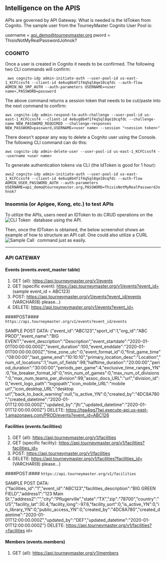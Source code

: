 ## Intelligence on the APIS

APIs are governed by API Gateway. What is needed is the IdToken from Cognito. The sample user from the TourneyMaster Cognito User Pool is:

username = api_demo@tourneymaster.org
pword = ThisisNotMyRealPasswordJohnok?

### COGNITO

Once a user is created in Cognito it needs to be confirmed. The following two CLI commands will confirm:

```` aws cognito-idp admin-initiate-auth --user-pool-id us-east-1_KCFCcxsf4 --client-id 4e6uq8b4f1f4q5ql8qe10cqfdc --auth-flow ADMIN_NO_SRP_AUTH --auth-parameters USERNAME=<user name>,PASSWORD=password````


The above command returns a session token that needs to be cut/paste into the next command to confirm:

````aws cognito-idp admin-respond-to-auth-challenge --user-pool-id us-east-1_KCFCcxsf4 --client-id 4e6uq8b4f1f4q5ql8qe10cqfdc --challenge-name NEW_PASSWORD_REQUIRED --challenge-responses NEW_PASSWORD=password,USERNAME=<user name> --session "<session token>"````

There doesn't appear any way to delete a Cognito user using the Console. The following CLI command can do this:

````aws cognito-idp admin-delete-user --user-pool-id us-east-1_KCFCcxsf4 --username <user name>````

To generate authentication tokens via CLI (the IdToken is good for 1 hour):

````aws2 cognito-idp admin-initiate-auth --user-pool-id us-east-1_KCFCcxsf4 --client-id 4e6uq8b4f1f4q5ql8qe10cqfdc --auth-flow ADMIN_USER_PASSWORD_AUTH --auth-parameters USERNAME=api_demo@tourneymaster.org,PASSWORD=ThisisNotMyRealPasswordJohnok?````

### Insomnia (or Apigee, Kong, etc.) to test APIs
To utilize the APIs, users need an IDToken to do CRUD operations on the database using the API.
<img src="https://miscellaneous312.s3.amazonaws.com/CLI+to+get+IDToken.png"
     alt="CLI Token"
     style="float: left; margin-right: 10px;" />

Then, once the IDToken is obtained, the below screenshot shows an example of how to structure an API call. One could also utilize a CURL command just as easily. 
<img src="https://miscellaneous312.s3.amazonaws.com/Sample+Insomnia+call+to+GET+event_master+API.png"
     alt="Sample Call"
     style="float: left; margin-right: 10px;" />
____

### API GATEWAY
#### Events (events.event_master table)
1. GET (all): https://api.tourneymaster.org/v1/events
1. GET (specific event): https://api.tourneymaster.org/v1/events?event_id=<event id>  (sample event_id = ABC123)
1. POST: https://api.tourneymaster.org/v1/events?event_id/events (VARCHAR(8) please...)
1. DELETE: https://api.tourneymaster.org/v1/events?event_id=<event id> 

####POST####  
`https://api.tourneymaster.org/v1/events?event_id/events`

SAMPLE POST DATA: {"event_id":"ABC123","sport_id":1,"org_id":"ABC PROD","event_name":"BIG EVENT","event_description":"Description","event_startdate":"2020-01-01T00:00:00.000Z","event_duration":100,"event_enddate":"2020-01-01T00:00:00.000Z","time_zone_utc":0,"event_format_id":0,"first_game_time":"08:00:00","last_game_end":"10:10:10","primary_location_desc":"Location","num_of_locations":1,"num_of_fields":99,"halftime_duration":"20:00:00","period_duration":"30:00:00","periods_per_game":4,"exclusive_time_ranges_YN":0,"tie_breaker_format_id":0,"min_num_of_games":0,"max_num_of_divisions":0,"max_num_teams_per_division":99,"assoc_docs_URL":"url","division_id":0,"event_logo_path":"logopath","icon_mobile_URL":"mobile url","icon_desktop_URL":"desktop url","back_to_back_warning":null,"is_active_YN":0,"created_by":"4DC8A780","created_datetime":"2020-01-01T12:00:00.000Z","updated_by":"jfc","updated_datetime":"2020-01-01T12:00:00.000Z"}
DELETE: https://tga4qg71wj.execute-api.us-east-1.amazonaws.com/PROD/events?event_id=ABC126

#### Facilities (events.facilities)
1. GET (all): https://api.tourneymaster.org/v1/facilities
1. GET (specific facility): https://api.tourneymaster.org/v1/facilities?facilities_id=<facilities id>
1. POST: https://api.tourneymaster.org/v1/facilities
1. DELETE: https://api.tourneymaster.org/v1/facilities?facilities_id=<facilities id> (VARCHAR(8) please...)
  
####POST:####
`https://api.tourneymaster.org/v1/facilities`

SAMPLE POST DATA: {"facilities_id":"1","event_id":"ABC123","facilities_description":"BIG GREEN FIELD","address1":"123 Main St.","address2":"","city":"Pflugerville","state":"TX","zip":"78700","country":"US","facility_lat":30.4,"facility_long":-97.6,"facility_sort":0,"is_active_YN":0,"in_library_YN":0,"public_access_YN":0,"created_by":"4DC8A780","created_datetime":"2020-01-01T12:00:00.000Z","updated_by":"DEF","updated_datetime":"2020-01-01T12:00:00.000Z"}
DELETE: https://api.tourneymaster.org/v1/facilities?<facilities id>
  
#### Members (events.members)
1. GET (all): https://api.tourneymaster.org/v1/members
